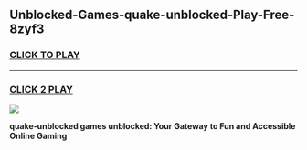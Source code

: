 
## Unblocked-Games-quake-unblocked-Play-Free-8zyf3
<h3>
<a href="https://premium76.site?title=quake-unblocked&ref=20M">CLICK TO PLAY</a></h3>
<hr>

<h3>
<a href="https://premium76.site?title=quake-unblocked&ref=20M">CLICK 2 PLAY</a>
  
</h3>

<a href="https://premium76.site?title=quake-unblocked&ref=19M"><img src="https://clearcache.store/games.png"></a>


**quake-unblocked games unblocked: Your Gateway to Fun and Accessible Online Gaming**
